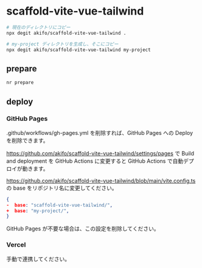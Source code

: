 # scaffold-vite-vue-tailwind

```sh
# 現在のディレクトリにコピー
npx degit akifo/scaffold-vite-vue-tailwind .

# my-project ディレクトリを生成し、そこにコピー
npx degit akifo/scaffold-vite-vue-tailwind my-project
```

## prepare

```sh
nr prepare
```

## deploy


### GitHub Pages
.github/workflows/gh-pages.yml を削除すれば、GitHub Pages への Deploy を削除できます。

https://github.com/akifo/scaffold-vite-vue-tailwind/settings/pages で Build and deployment
 を GitHub Actions に変更すると GitHub Actions で自動デプロイが動きます。

https://github.com/akifo/scaffold-vite-vue-tailwind/blob/main/vite.config.ts の base をリポジトリ名に変更してください。

```json
{
-  base: "scaffold-vite-vue-tailwind/",
+  base: "my-project/",
}
```

GitHub Pages が不要な場合は、この設定を削除してください。

### Vercel
手動で連携してください。
